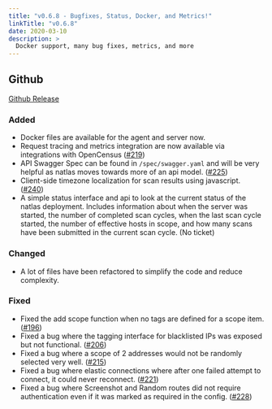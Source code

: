 ```yaml
---
title: "v0.6.8 - Bugfixes, Status, Docker, and Metrics!"
linkTitle: "v0.6.8"
date: 2020-03-10
description: >
  Docker support, many bug fixes, metrics, and more
---
```


## Github

[Github Release](https://github.com/natlas/natlas/releases/tag/v0.6.8)

### Added

- Docker files are available for the agent and server now.
- Request tracing and metrics integration are now available via integrations with OpenCensus ([#219](https://github.com/natlas/natlas/issues/219))
- API Swagger Spec can be found in `/spec/swagger.yaml` and will be very helpful as natlas moves towards more of an api model. ([#225](https://github.com/natlas/natlas/issues/225))
- Client-side timezone localization for scan results using javascript. ([#240](https://github.com/natlas/natlas/issues/240))
- A simple status interface and api to look at the current status of the natlas deployment. Includes information about when the server was started, the number of completed scan cycles, when the last scan cycle started, the number of effective hosts in scope, and how many scans have been submitted in the current scan cycle. (No ticket)

### Changed

- A lot of files have been refactored to simplify the code and reduce complexity.

### Fixed

- Fixed the add scope function when no tags are defined for a scope item. ([#196](https://github.com/natlas/natlas/issues/196))
- Fixed a bug where the tagging interface for blacklisted IPs was exposed but not functional. ([#206](https://github.com/natlas/natlas/issues/206))
- Fixed a bug where a scope of 2 addresses would not be randomly selected very well. ([#215](https://github.com/natlas/natlas/issues/215))
- Fixed a bug where elastic connections where after one failed attempt to connect, it could never reconnect. ([#221](https://github.com/natlas/natlas/issues/221))
- Fixed a bug where Screenshot and Random routes did not require authentication even if it was marked as required in the config. ([#228](https://github.com/natlas/natlas/issues/228))
